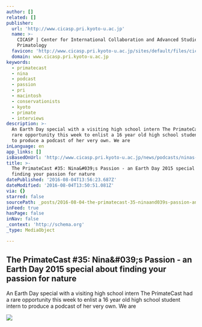 ```yaml
---
author: []
related: []
publisher:
  url: 'http://www.cicasp.pri.kyoto-u.ac.jp'
  name: >-
    CICASP | Center for International Collaboration and Advanced Studies in
    Primatology
  favicon: 'http://www.cicasp.pri.kyoto-u.ac.jp/sites/default/files/cicasp_favicon.ico'
  domain: www.cicasp.pri.kyoto-u.ac.jp
keywords:
  - primatecast
  - nina
  - podcast
  - passion
  - pri
  - macintosh
  - conservationists
  - kyoto
  - primate
  - interviews
description: >-
  An Earth Day special with a visiting high school intern The PrimateCast had a
  rare opportunity this week to enlist a 16 year old high school student intern
  to produce a podcast of her very own. We are
inLanguage: en
app_links: []
isBasedOnUrl: 'http://www.cicasp.pri.kyoto-u.ac.jp/news/podcasts/ninas-passion'
title: >-
  The PrimateCast #35: Nina&#039;s Passion - an Earth Day 2015 special about
  finding your passion for nature
datePublished: '2016-08-04T13:56:23.687Z'
dateModified: '2016-08-04T13:50:51.081Z'
via: {}
starred: false
sourcePath: _posts/2016-08-04-the-primatecast-35-ninaand039s-passion-an-earth-day-2015.md
inFeed: true
hasPage: false
inNav: false
_context: 'http://schema.org'
_type: MediaObject

---
```

<article style=""><h1>The PrimateCast #35: Nina&amp;#039;s Passion - an Earth Day 2015 special about finding your passion for nature</h1><p>An Earth Day special with a visiting high school intern The PrimateCast had a rare opportunity this week to enlist a 16 year old high school student intern to produce a podcast of her very own. We are</p><img src="http://www.cicasp.pri.kyoto-u.ac.jp/sites/default/files/imagecache/banner/banner/banner-applications.jpg" /></article>